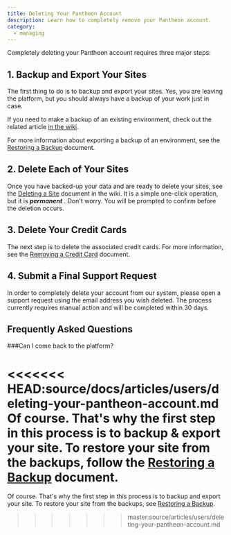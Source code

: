 ```yaml
---
title: Deleting Your Pantheon Account
description: Learn how to completely remove your Pantheon account.
category:
  - managing
---
```


Completely deleting your Pantheon account requires three major steps:

## 1. Backup and Export Your Sites

The first thing to do is to backup and export your sites. Yes, you are leaving the platform, but you should always have a backup of your work just in case.

If you need to make a backup of an existing environment, check out the related article [in the wiki](/docs/articles/sites/backups/backup-creation#creating-a-backup).

For more information about exporting a backup of an environment, see the [Restoring a Backup](/docs/articles/sites/backups/restoring-an-environment-from-a-backup#restoring-an-environment-from-a-backup) document.

## 2. Delete Each of Your Sites

Once you have backed-up your data and are ready to delete your sites, see the [Deleting a Site](/docs/articles/sites/deleting-a-site-on-pantheon#deleting-a-site-on-pantheon) document in the wiki. It is a simple one-click operation, but it is **_permanent_** . Don't worry. You will be prompted to confirm before the deletion occurs.

## 3. Delete Your Credit Cards

The next step is to delete the associated credit cards. For more information, see the [Removing a Credit Card](/docs/articles/sites/settings/removing-a-credit-card#removing-a-credit-card) document.

## 4. Submit a Final Support Request

In order to completely delete your account from our system, please open a support request using the email address you wish deleted. The process currently requires manual action and will be completed within 30 days.

## Frequently Asked Questions

###Can I come back to the platform?

<<<<<<< HEAD:source/docs/articles/users/deleting-your-pantheon-account.md
Of course. That's why the first step in this process is to backup & export your site. To restore your site from the backups, follow the [Restoring a Backup](/docs/articles/sites/backups/restoring-an-environment-from-a-backup#restoring-an-environment-from-a-backup) document.
=======
Of course. That's why the first step in this process is to backup and export your site. To restore your site from the backups, see [Restoring a Backup](/articles/sites/backups/restoring-an-environment-from-a-backup#restoring-an-environment-from-a-backup).
>>>>>>> master:source/articles/users/deleting-your-pantheon-account.md
